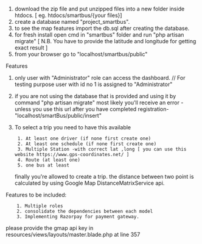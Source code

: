 
1. download the zip file and put unzipped files into a new folder inside htdocs. [ eg. htdocs/smartbus/{your files}]
2. create a database named "project_smartbus".
3. to see the map features import the db.sql after creating the database.
4. for fresh install open cmd in "smartbus" folder and run "php artisan migrate" [ N.B. You have to provide the latitude and longitude for getting exact result ]
5. from your browser go to "localhost/smartbus/public"

Features
1. only user with "Administrator" role can access the dashboard. // For testing purpose user with id no 1 is assigned to "Administrator"
2. if you are not using the database that is provided and using it by command "php artisan migrate"  most likely you'll receive an error -unless you use this url after you have completed registration- "localhost/smartBus/public/insert"
3. To select a trip you need to have this available

		1. At least one driver (if none first create one)
		2. At least one schedule (if none first create one)
		3. Multiple Station -with correct lat ,long [ you can use this website https://www.gps-coordinates.net/ ]
		4. Route (at least one)
		5. one bus at least
	
	finally you're allowed to create a trip. the distance between two point is calculated by using Google Map DistanceMatrixService api.
	
	
Features to be included:

		1. Multiple roles 
		2. consolidate the dependencies between each model
		3. Implementing Razorpay for payment gateway.
		

please provide the gmap api key in resources/views/layouts/master.blade.php at line 357

